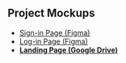 

## Project Mockups

- [Sign-in Page (Figma)](https://www.figma.com/design/v2Dj4PXLH0J3ceuNyQ0TWB/Project-2-SE?node-id=0-1&node-type=canvas&t=K65NbxrXxO6begqf-0)
- [Log-in Page (Figma)](https://www.figma.com/design/v2Dj4PXLH0J3ceuNyQ0TWB/Project-2-SE?node-id=8-99&node-type=canvas&t=K65NbxrXxO6begqf-0)
- **[Landing Page (Google Drive)](https://drive.google.com/file/d/1VNT4oyaubNeow9Iifuhjx4zrE5pwJ31n/view?usp=drive_link)**  
 

